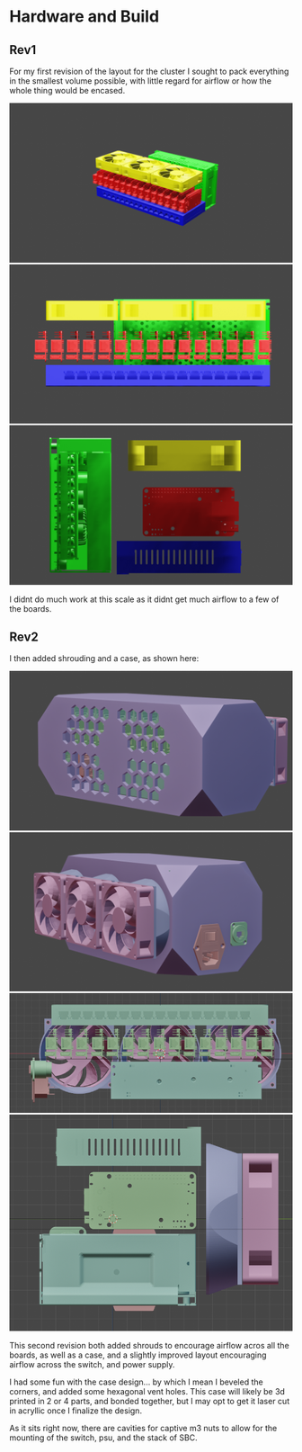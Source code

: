 # Hardware and Build

## Rev1

For my first revision of the layout for the cluster I sought to pack everything in the smallest volume possible, with little regard for airflow or how the whole thing would be encased.

![cluster image](Rev1\cluster.png)
![orth cluster image x](Rev1\OrthoX.png)
![orth cluster image y](Rev1\OrthoY.png)

I didnt do much work at this scale as it didnt get much airflow to a few of the boards.

## Rev2

I then added shrouding and a case, as shown here:

![rev2 3/4 image 1](Rev2\Rev2-3_4_1.png)
![rev2 3/4 image 2](Rev2\Rev2-3_4_2.png)
![rev2 ortho image 1](Rev2\Rev2-orthFront_NoCase.png)
![rev2 orth0 image 2](Rev2\Rev2-orthSide_NoCase.png)

This second revision both added shrouds to encourage airflow acros all the boards, as well as a case, and a slightly improved layout encouraging airflow across the switch, and power supply.

I had some fun with the case design... by which I mean I beveled the corners, and added some hexagonal vent holes. This case will likely be 3d printed in 2 or 4 parts, and bonded together, but I may opt to get it laser cut in acryllic once I finalize the design.

As it sits right now, there are cavities for captive m3 nuts to allow for the mounting of the switch, psu, and the stack of SBC.
